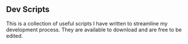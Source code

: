 
## Dev Scripts

This is a collection of useful scripts I have written to streamline my development process. They are available to download and are free to be edited.





